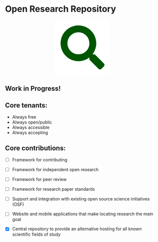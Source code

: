 # Open Research Repository

<p align="center">
   <img src="https://raw.githubusercontent.com/OpenResearchRepository/OpenResearchRepository/master/assests/temp_research_icon.png" />
</p>

## Work in Progress!


## Core tenants:
- Always free
- Always open/public
- Always accessible
- Always accepting


## Core contributions:
- [ ] Framework for contributing
- [ ] Framework for independent open research
- [ ] Framework for peer review
- [ ] Framework for research paper standards
- [ ] Support and integration with existing open source science initiatives (OSF)
- [ ] Website and mobile applications that make locating research the main goal
- [X] Central repository to provide an alternative hosting for all known scientific fields of study

